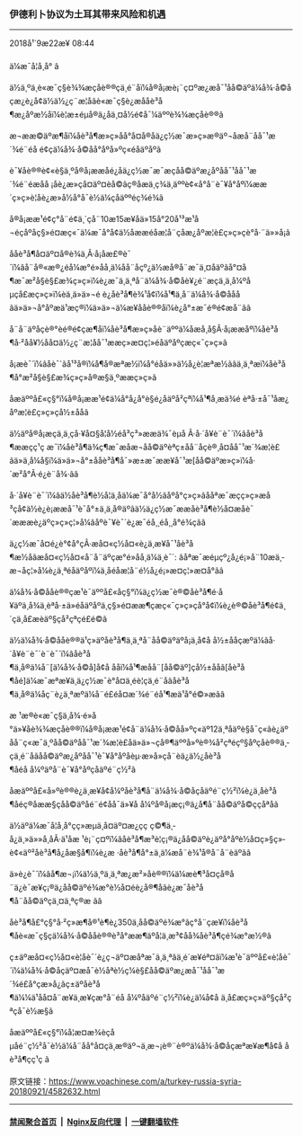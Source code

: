 ### 伊德利卜协议为土耳其带来风险和机遇
------------------------

<div class="published">
 <span class="date" title="ä¸­å½æ¶é´">
  <time datetime="2018-09-22T08:44:15+08:00">
   2018å¹´9æ22æ¥ 08:44
  </time>
 </span>
</div>
<br/>
<div class="wsw">
 <span class="dateline">
  ä¼æ¯å¦å¸å° â
 </span>
 <p>
  ä½ä¸ºä¸è«æ¯ç§è¾¾æçåè®®çä¸é¨åï¼å®å¡æè¡¨ç¤ºæ¿æå¯¹åå©äºä¼å¾·å©åçæ¿è¿å¢ä½ä½¿ç¨æ­¦åãè«æ¯ç§è¿æååè³å¶æ¿åºæ½åï¼è¦æ±éµå®ä¿åä¸¤å½é¢å¯¼äººè¾¾æçåè®®ã
 </p>
 <p>
  æ¬ææ©äºæ¶åï¼åè³å¶æ»ç»åå°å¤å®åä¿ç½æ¯æ»ç»æ®äº¬åæå¨åå¯¹æ´¾é¨éå é¢çä¼å¾·å©åå°åºå»ºç«éåäºåºã
 </p>
 <p>
  è¯¥åè®®è¢«è§ä¸ºå®å¡ææåé¿åä¿ç½æ¯æ¯æçåå©äºæ¿åºåå¯¹åå¯¹æ´¾é¨éæåå ¡åè¿æ»çå¤äº¤èå©ãç®åæä¸ç¾ä¸äººè¢«å°å¨è¯¥å°åºï¼ææ´ç»ç»è­¦åè¿æ»å½å°å¯è½ä¼çåäººéç¾é¾ã
 </p>
 <p>
  å®å¡ææ¹é¢ç°å¨é¢ä¸´çå¨10æ15æ¥åä»15å°20å¹³æ¹å¬éçåºåç§»é¤æç«¯ä¼æ¯å°å¢ä½åææéåæ­¦å¨çåæ¿åºæ­¦è£ç»ç»çè°å·¨ä»»å¡ã
 </p>
 <p>
  ååè³å¶å¤äº¤å®è¾ä¸Â·å¡åæ£®è¯´ï¼âå¨å®«æ®¿éå¼æ°é»åå¸ä¼åå¨åçº¿ä½æå®å¨æ¯ä¸¤åäºãå°¤å¶æ¯æ²å§è§£æ¾ç»ç»ï¼è¿æ¯ä¸ä¸ªå¨ä¼å¾·å©åè¥¿é¨æçä¸ä¸å¼ºåµçå£æç»ç»ï¼èä¸ä»ä»¬é è¿åè³å¶è¾¹å¢ï¼å¹¶ä¸å¨ä¼å¾·å©åååãä»ä»¬å°åºæä¹æç®ï¼ä»ä»¬ä¼æ¥ååè®®åï¼è¿å°±æ¯é®é¢æå¨ãâ
 </p>
 <p>
  å¨å¨äºåç­è®°èé®é¢çæ¶åï¼åè³å¶æ»ç»åè¨äººä¼åæå¸å§Â·å¡ææåºï¼åè³å¶å·²åå¥½åå¤ä½¿ç¨æ­¦åå¯¹ææç»æ¤ç¦»éåäºåºçæç«¯ç»ç»ã
 </p>
 <p>
  å¡æè¯´ï¼âåè¯´ãå¹³å®ï¼å¶å®æªæ½ï¼å°éåä»»ä½å¿è¦æªæ½ãâä¸ä¸ªæï¼åè³å¶å°æ²å§è§£æ¾ç»ç»å®æ§ä¸ºææç»ç»ã
 </p>
 <p>
  åæäººå£«ç§°ï¼å®å¡ææ¹é¢ä¼å°å¿å°è§é¿åäºå²çªï¼å¹¶å¸æä¾é èªå·±å¯¹åæ¿åºæ­¦è£ç»ç»çå½±ååã
 </p>
 <p>
  ä½äºå®å¡æçä¸­ä¸çå·¥å¤§å­¦å½éå³ç³»ææä¾¯èµå Â·å·´å¥è¨è¯´ï¼âåè³å¶ææçç­¹ç æ¯ï¼åè³å¶ä¾ç¶æ¯æåæ¬åå©äºèªç±åå¨åçè®¸å¤åå¯¹æ´¾æ­¦è£ãä»ä¸å¼å§ï¼ä»ä»¬å°±ååè³å¶å¯»æ±æ¯ææ¥å¯¹æ[åå©äºæ»ç»ï¼å·´æ²å°Â·é¿è¨å¾·ãâ
 </p>
 <p>
  å·´å¥è¨è¯´ï¼âä½åè³å¶è½å¦ä¸åä¼æ¯å°å½ãåºå°ç»ç»ãååªæ¯æç­ç»ç»æå³çå¢ä½è¿è¡ææå¯¹è¯å°±ä¸ä¸å®äºãä½ä¿ç½æ¯ææåè³å¶è½å¤æåè¯´æææè¿äºç»ç»ç¦»å¼ãåºè¯¥è¯´è¿æ¯éå¸¸éå¸¸å°é¾çãâ
 </p>
 <p>
  ä¿ç½æ¯å¤é¿è°¢å°çÂ·æå¤«ç½å¤«è¿ä¸æ­¥å¯¹åè³å¶æ½åãæå¤«ç½å¤«å¨å¨äºçæ°é»åå¸ä¼ä¸è¯´: âåªæ¯æéµçº¿å¿é¡»å¨10æä¸­æ¬åç¦»å¼è¿ä¸ªéåäºåºï¼ä¸åéåæ­¦å¨é½å¿é¡»æ¤ç¦»æ­¤å°ãâ
 </p>
 <p>
  ä¼å¾·å©ååè®®çæ¹è¯äººå£«åç§°ï¼ä¿ç½æ¯è®©åè³å¶é·å¥äºä¸å¾ä¸èªå·±ä»éåäºåºä¸­ç§»é¤ææ¶ç­æç«¯ç»ç»çå°å¢ï¼è¿è®©åè³å¶é¢ä¸´çä¸å£æèäº§çå²çªçé£é©ã
 </p>
 <p>
  ä½ä¼å¾·å©ååè®®ä¹ç»äºåè³å¶ä¸ä¸ªå¨åå©äºäºå¡ä¸­å¢å å½±ååçæºä¼ãå·´å¥è¨è¯´è¨è¯´ï¼âåè³å¶ä¸å®ä¼å¨[ä¼å¾·å©å]å¢å ååï¼å¹¶æåå¨[åå©äº]çå½±ååã[åè³å¶åé]ä¼æ¯æªæ¥ä¸ä¿ç½æ¯è°å¤ä¸­éè¦çä¸é¨åãåè³å¶ä¸å®ä¼åç¨è¿ä¸ªæºä¼å¨é£éå¤æ´¾é¨éå¹¶æä¹å°é©»æãâ
 </p>
 <p>
  æ ¹æ®è«æ¯ç§ä¸å¾·é»å°ä»¥åè¾¾æçåè®®ï¼å®å¡ææ¹é¢å¨ä¼å¾·å©åå»ºç«äº12ä¸ªåäºè§å¯ç«ãè¿äºåå¨ç«æ¯ä¸ºåå©äºåå¯¹æ´¾æ­¦è£åä»ä»¬çå®¶äººå»ºè®¾å²çªéçº§åºçåè®®ä¸­çä¸é¨åãåå©äºæ¿åºåå¯¹è¯¥å°åºåèµ·æ»å»çå¨èä¿ä½¿åè³å¶åéå å¼ºäºå¨è¯¥å°åºçåäºé¨ç½²ã
 </p>
 <p>
  åæäººå£«å»ºè®®è¿ä¸æ­¥å¢å¼ºåè³å¶å¨ä¼å¾·å©åçåäºé¨ç½²ï¼è¿ä¸åè³å¶åéç®åææ§çåå©äºåé¨é¢åå¯ä»¥å å¼ºå®å¡æç¡®ä¿å¶å¨åå©äºå©ççåªåã
 </p>
 <p>
  ä½äºä¼æ¯å¦å¸å°çç»æµä¸å¤äº¤æ¿ç­ç ç©¶ä¸­å¿ä¸»ä»»å¸åÂ·ä¹åæ ¹è¡¨ç¤ºï¼âåè³å¶æ³è¦ç¡®ä¿åå©äºè¿äºå°åºè½å¤ç»§ç»­è¢«äº²åè³å¶å¿åæ§å¶ï¼è¿æ ·åè³å¶å°±ä¸ä¼æå¨è¾¹å®å¨å¨èäºãâ
 </p>
 <p>
  ä»è¿è¯´ï¼âå¶æ¬¡ï¼ä½ä¸ºä¸ä¸ªæ¿æ²»åè®®ï¼ä¼æè¶³å¤çå®å¨ä¿è¯æ¥ç¡®ä¿åå©äºé¾æ°è½å¤éè¿å®¶å­ãè¿æ¯åè³å¶å¨åå©äºçä¸¤ä¸ªç®æ ãâ
 </p>
 <p>
  åè³å¶å£°ç§°å·²ç»æ¶å®¹è¶è¿350ä¸åå©äºé¾æ°ãç°å¨çæ¥ï¼åè³å¶åè«æ¯ç§çä¼å¾·å©ååè®®è³å°ææ¶äºå¦ä¸æ³¢åå¾åè³å¶çé¾æ°æ½®ã
 </p>
 <p>
  ç±äºæå¤«ç½å¤«è­¦åè¯´è¿ç¬äº¤æåªæ¯ä¸ä¸ªâä¸­é´æ­¥éª¤âï¼æ¹è¯äººå£«è­¦åè¯´ï¼ä¼å¾·å©åçäº¤æå¯è½åªè½ç¼è§£åå©äºæ¿æå¯¹åå¯¹æ´¾é£å°çæ»å¿ãç±äºåè³å¶ä¼¼ä¹åå¤å¨æ¥ä¸æ¥çæ°å¨éå å¼ºåäºé¨ç½²ï¼è¿ä¼å¢å ä¸å£æç»ç»äº§çå²çªçå¯è½æ§ã
 </p>
 <p>
  åæäººå£«ç§°ï¼å¦æ­¤æ¾èçåµåé¨ç½²å¯è½ä¼å¨åå°å¤çä¸æ®äº¬ä¸æ¬¡è®¨è®ºä¼å¾·å©åçæªæ¥æ¶å¢å åè³å¶çç­¹ç ã
 </p>
 <p>
 </p>
</div>

原文链接：https://www.voachinese.com/a/turkey-russia-syria-20180921/4582632.html


------------------------
#### [禁闻聚合首页](https://github.com/gfw-breaker/banned-news/blob/master/README.md) &nbsp;|&nbsp; [Nginx反向代理](https://github.com/gfw-breaker/open-proxy/blob/master/README.md) &nbsp;|&nbsp;  [一键翻墙软件](https://github.com/gfw-breaker/nogfw/blob/master/README.md)